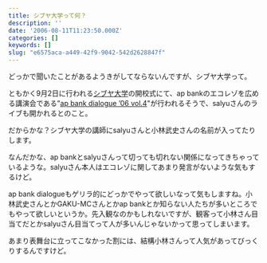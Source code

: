 ```yaml
---
title: シブヤ大学って何？
description: ''
date: '2006-08-11T11:23:50.000Z'
categories: []
keywords: []
slug: "e6575aca-a449-42f9-9042-542d2628847f"
---
```

どっかで聞いたことがあるようきがしてならないんですが、シブヤ大学って。  
  
ともかく9月2日に行われる[シブヤ大学](http://www.shibuya-univ.net/)の開校式にて、ap bankのエコレゾを広める講演会である”[ap bank dialogue ’06 vol.4](http://www.apbank.jp/info4.html)"が行われるそうで、salyuさんのライブも開かれるとのこと。  
  
だからかな？シブヤ大学の講師にsalyuさんと小林武史さんの名前が入ってたりします。

なんだかな、ap bankとsalyuさんって切っても切れない関係になってきちゃっているような。salyuさん本人はエコレゾに関してあまり発言がないような気もするけど。

ap bank dialogueもゲリラ的にどっかでやって欲しいなって気もしますね。小林武史さんとかGAKU-MCさんとかap bankとか知らない人たちが多いところでもやって欲しいというか。先入観なのかもしれないですが、観客って小林さん目当てだとかsalyuさん目当てって人が多いんじゃないかって思ってしまいます。  
  
あまり表舞台に立ってこなかった割には、結構小林さんって人気があってびっくりするんですけど。